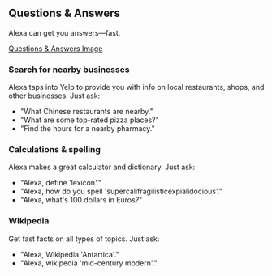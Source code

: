 ## Questions & Answers
Alexa can get you answers—fast.

[Questions & Answers Image](https://images-na.ssl-images-amazon.com/images/G/01/kindle/merch/2017/ECHO/ALEXA/05042017070182/AUG_QA_Header._V509849584_.jpg "Questions & Answers")

### Search for nearby businesses
Alexa taps into Yelp to provide you with info on local restaurants, shops, and other businesses. Just ask:
- "What Chinese restaurants are nearby."
- "What are some top-rated pizza places?"
- "Find the hours for a nearby pharmacy."

### Calculations & spelling
Alexa makes a great calculator and dictionary. Just ask:
- "Alexa, define 'lexicon'."
- "Alexa, how do you spell 'supercalifragilisticexpialidocious'."
- "Alexa, what's 100 dollars in Euros?"

### Wikipedia
Get fast facts on all types of topics. Just ask:
- "Alexa, Wikipedia 'Antartica'."
- "Alexa, wikipedia 'mid-century modern'."